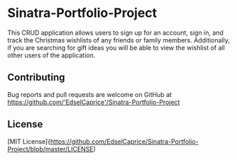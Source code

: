 # Sinatra-Portfolio-Project

This CRUD application allows users to sign up for an account, sign in, and track the Christmas wishlists of any friends or family members. Additionally, if you are searching for gift ideas you will be able to view the wishlist of all other users of the application.

## Contributing

Bug reports and pull requests are welcome on GitHub at https://github.com/'EdselCaprice'/Sinatra-Portfolio-Project

## License
[MIT License]{https://github.com/EdselCaprice/Sinatra-Portfolio-Project/blob/master/LICENSE)
